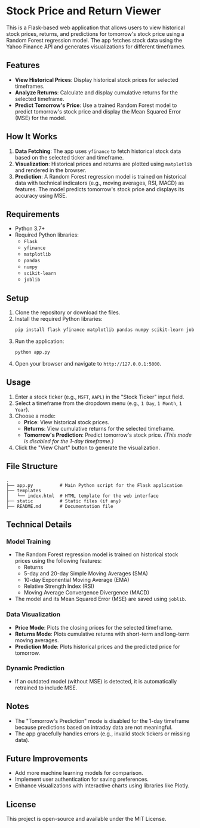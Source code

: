 # Stock Price and Return Viewer

This is a Flask-based web application that allows users to view historical stock prices, returns, and predictions for tomorrow's stock price using a Random Forest regression model. The app fetches stock data using the Yahoo Finance API and generates visualizations for different timeframes.

## Features
- **View Historical Prices**: Display historical stock prices for selected timeframes.
- **Analyze Returns**: Calculate and display cumulative returns for the selected timeframe.
- **Predict Tomorrow's Price**: Use a trained Random Forest model to predict tomorrow's stock price and display the Mean Squared Error (MSE) for the model.

## How It Works
1. **Data Fetching**: The app uses `yfinance` to fetch historical stock data based on the selected ticker and timeframe.
2. **Visualization**: Historical prices and returns are plotted using `matplotlib` and rendered in the browser.
3. **Prediction**: A Random Forest regression model is trained on historical data with technical indicators (e.g., moving averages, RSI, MACD) as features. The model predicts tomorrow's stock price and displays its accuracy using MSE.

## Requirements
- Python 3.7+
- Required Python libraries:
  - `Flask`
  - `yfinance`
  - `matplotlib`
  - `pandas`
  - `numpy`
  - `scikit-learn`
  - `joblib`

## Setup
1. Clone the repository or download the files.
2. Install the required Python libraries:
   ```bash
   pip install flask yfinance matplotlib pandas numpy scikit-learn joblib
   ```
3. Run the application:
   ```bash
   python app.py
   ```
4. Open your browser and navigate to `http://127.0.0.1:5000`.

## Usage
1. Enter a stock ticker (e.g., `MSFT`, `AAPL`) in the "Stock Ticker" input field.
2. Select a timeframe from the dropdown menu (e.g., `1 Day`, `1 Month`, `1 Year`).
3. Choose a mode:
   - **Price**: View historical stock prices.
   - **Returns**: View cumulative returns for the selected timeframe.
   - **Tomorrow's Prediction**: Predict tomorrow's stock price. *(This mode is disabled for the 1-day timeframe.)*
4. Click the "View Chart" button to generate the visualization.

## File Structure
```
.
├── app.py          # Main Python script for the Flask application
├── templates
│   └── index.html  # HTML template for the web interface
├── static          # Static files (if any)
├── README.md       # Documentation file
```

## Technical Details
### Model Training
- The Random Forest regression model is trained on historical stock prices using the following features:
  - Returns
  - 5-day and 20-day Simple Moving Averages (SMA)
  - 10-day Exponential Moving Average (EMA)
  - Relative Strength Index (RSI)
  - Moving Average Convergence Divergence (MACD)
- The model and its Mean Squared Error (MSE) are saved using `joblib`.

### Data Visualization
- **Price Mode**: Plots the closing prices for the selected timeframe.
- **Returns Mode**: Plots cumulative returns with short-term and long-term moving averages.
- **Prediction Mode**: Plots historical prices and the predicted price for tomorrow.

### Dynamic Prediction
- If an outdated model (without MSE) is detected, it is automatically retrained to include MSE.

## Notes
- The "Tomorrow's Prediction" mode is disabled for the 1-day timeframe because predictions based on intraday data are not meaningful.
- The app gracefully handles errors (e.g., invalid stock tickers or missing data).

## Future Improvements
- Add more machine learning models for comparison.
- Implement user authentication for saving preferences.
- Enhance visualizations with interactive charts using libraries like Plotly.

## License
This project is open-source and available under the MIT License.